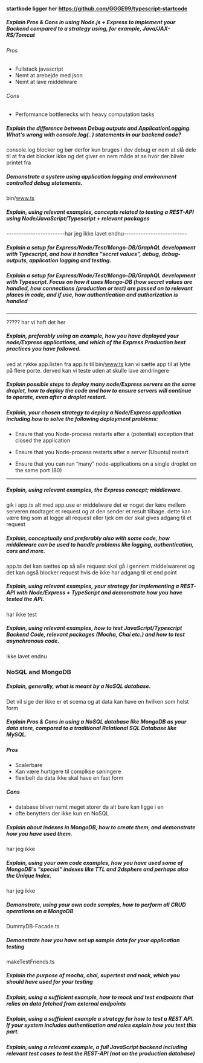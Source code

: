#### startkode ligger her https://github.com/GGGE99/typescript-startcode

##### Explain Pros & Cons in using Node.js + Express to implement your Backend compared to a strategy using, for example, Java/JAX-RS/Tomcat
###### Pros
- Fullstack javascript
- Nemt at arebejde med json
- Nemt at lave middelware
###### Cons
- Performance bottlenecks with heavy computation tasks
##### Explain the difference between Debug outputs and ApplicationLogging. What’s wrong with console.log(..) statements in our backend code?
console.log blocker og bør derfor kun bruges i dev 
debug er nem at slå dele til at fra det blocker ikke og det giver en nem måde at se hvor der bliver printet fra

##### Demonstrate a system using application logging and environment controlled debug statements.
bin/www.ts

##### Explain, using relevant examples, concepts related to testing a REST-API using Node/JavaScript/Typescript + relevant packages
------------------------har jeg ikke lavet endnu--------------------------
##### Explain a setup for Express/Node/Test/Mongo-DB/GraphQL development with Typescript, and how it handles "secret values", debug, debug-outputs, application logging and testing.

##### Explain a setup for Express/Node/Test/Mongo-DB/GraphQL development with Typescript. Focus on how it uses Mongo-DB (how secret values are handled, how connections (production or test) are passed on to relevant places in code, and if use, how authentication and authorization is handled

----------
????? har vi haft det her
##### Explain, preferably using an example, how you have deployed your node/Express applications, and which of the Express Production best practices you have followed.
ved at rykke app.listen fra app.ts til bin/www.ts kan vi sætte app til at lytte på flere porte. derved kan vi teste uden at skulle lave ændringere 
##### Explain possible steps to deploy many node/Express servers on the same droplet, how to deploy the code and how to ensure servers will continue to operate, even after a droplet restart.

##### Explain, your chosen strategy to deploy a Node/Express application including how to solve the following deployment problems:

-   Ensure that you Node-process restarts after a (potential) exception that closed the application
    
-   Ensure that you Node-process restarts after a server (Ubuntu) restart
    
-   Ensure that you can run “many” node-applications on a single droplet on the same port (80)
    

----------

##### Explain, using relevant examples, the Express concept; middleware.
gik i app.ts alt med app.use er middelware det er noget der køre mellem serveren modtaget et request og at den sender et result tilbage. dette kan være ting som at logge all request eller tjek om der skal gives adgang til et request
##### Explain, conceptually and preferably also with some code, how middleware can be used to handle problems like logging, authentication, cors and more.
app.ts
det kan sættes op så alle request skal gå i gennem middelwareret og det kan også blocker request hvis de ikke har adgang til et end point
##### Explain, using relevant examples, your strategy for implementing a REST-API with Node/Express + TypeScript and demonstrate how you have tested the API.
har ikke test
##### Explain, using relevant examples, how to test JavaScript/Typescript Backend Code, relevant packages (Mocha, Chai etc.) and how to test asynchronous code.
ikke lavet endnu
### NoSQL and MongoDB

##### Explain, generally, what is meant by a NoSQL database.
Det vil sige der ikke er et scema og at data kan have en hvilken som helst form
##### Explain Pros & Cons in using a NoSQL database like MongoDB as your data store, compared to a traditional Relational SQL Database like MySQL.
##### Pros
- Scalerbare
- Kan være hurtigere til complkse søningere 
- flexibelt da data ikke skal have en fast form
##### Cons
- database bliver nemt meget storer da alt bare kan ligge i en
- ofte benytters der ikke kun en NoSQL
##### Explain about indexes in MongoDB, how to create them, and demonstrate how you have used them.
 har jeg ikke 
##### Explain, using your own code examples, how you have used some of MongoDB's "special" indexes like TTL and 2dsphere and perhaps also the Unique Index.
har jeg ikke
##### Demonstrate, using your own code samples, how to perform all CRUD operations on a MongoDB
DummyDB-Facade.ts  

##### Demonstrate how you have set up sample data for your application testing
makeTestFriends.ts
##### Explain the purpose of mocha, chai, supertest and nock, which you should have used for your testing

##### Explain, using a sufficient example, how to mock and test endpoints that relies on data fetched from external endpoints

##### Explain, using a sufficient example a strategy for how to test a REST API. If your system includes authentication and roles explain how you test this part.

##### Explain, using a relevant example, a full JavaScript backend including relevant test cases to test the REST-API (not on the production database)

